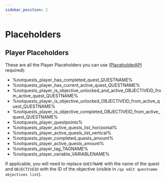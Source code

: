 ```yaml
---
sidebar_position: 2
---
```


# Placeholders

## Player Placeholders

These are all the Player Placeholders you can use ([PlaceholderAPI](https://www.spigotmc.org/resources/6245/) required):

- %notquests_player_has_completed_quest_QUESTNAME%
- %notquests_player_has_current_active_quest_QUESTNAME%
- %notquests_player_is_objective_unlocked_and_active_OBJECTIVEID_from_active_quest_QUESTNAME%
- %notquests_player_is_objective_unlocked_OBJECTIVEID_from_active_quest_QUESTNAME%
- %notquests_player_is_objective_completed_OBJECTIVEID_from_active_quest_QUESTNAME%
- %notquests_player_questpoints%
- %notquests_player_active_quests_list_horizontal%
- %notquests_player_active_quests_list_vertical%
- %notquests_player_completed_quests_amount%
- %notquests_player_active_quests_amount%
- %notquests_player_tag_TAGNAME%
- %notquests_player_variable_VARIABLENAME%

If applicable, you will need to replace `QUESTNAME` with the name of the quest and `OBJECTIVEID` with the ID of the objective (visible in `/qa edit questname objectives list`).
